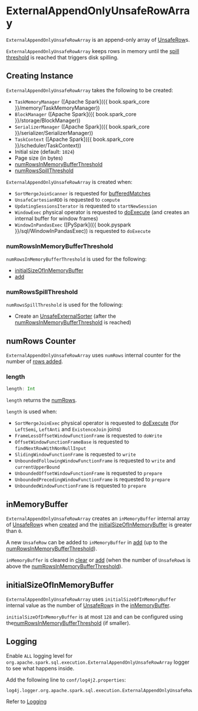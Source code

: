 # ExternalAppendOnlyUnsafeRowArray

`ExternalAppendOnlyUnsafeRowArray` is an append-only array of [UnsafeRow](UnsafeRow.md)s.

`ExternalAppendOnlyUnsafeRowArray` keeps rows in memory until the [spill threshold](#numRowsSpillThreshold) is reached that triggers disk spilling.

## Creating Instance

`ExternalAppendOnlyUnsafeRowArray` takes the following to be created:

* <span id="taskMemoryManager"> `TaskMemoryManager` ([Apache Spark]({{ book.spark_core }}/memory/TaskMemoryManager))
* <span id="blockManager"> `BlockManager` ([Apache Spark]({{ book.spark_core }}/storage/BlockManager))
* <span id="serializerManager"> `SerializerManager` ([Apache Spark]({{ book.spark_core }}/serializer/SerializerManager))
* <span id="taskContext"> `TaskContext` ([Apache Spark]({{ book.spark_core }}/scheduler/TaskContext))
* <span id="initialSize"> Initial size (default: `1024`)
* <span id="pageSizeBytes"> Page size (in bytes)
* [numRowsInMemoryBufferThreshold](#numRowsInMemoryBufferThreshold)
* [numRowsSpillThreshold](#numRowsSpillThreshold)

`ExternalAppendOnlyUnsafeRowArray` is created when:

* `SortMergeJoinScanner` is requested for [bufferedMatches](physical-operators/SortMergeJoinScanner.md#bufferedMatches)
* `UnsafeCartesianRDD` is requested to `compute`
* `UpdatingSessionsIterator` is requested to `startNewSession`
* `WindowExec` physical operator is requested to [doExecute](physical-operators/WindowExec.md#doExecute) (and creates an internal buffer for window frames)
* `WindowInPandasExec` ([PySpark]({{ book.pyspark }}/sql/WindowInPandasExec)) is requested to `doExecute`

### <span id="numRowsInMemoryBufferThreshold"> numRowsInMemoryBufferThreshold

`numRowsInMemoryBufferThreshold` is used for the following:

* [initialSizeOfInMemoryBuffer](#initialSizeOfInMemoryBuffer)
* [add](#add)

### <span id="numRowsSpillThreshold"> numRowsSpillThreshold

`numRowsSpillThreshold` is used for the following:

* Create an [UnsafeExternalSorter](#spillableArray) (after the [numRowsInMemoryBufferThreshold](#numRowsInMemoryBufferThreshold) is reached)

## <span id="numRows"> numRows Counter

`ExternalAppendOnlyUnsafeRowArray` uses `numRows` internal counter for the number of [rows added](#add).

### <span id="length"> length

```scala
length: Int
```

`length` returns the [numRows](#numRows).

`length` is used when:

* `SortMergeJoinExec` physical operator is requested to [doExecute](physical-operators/SortMergeJoinExec.md#doExecute) (for `LeftSemi`, `LeftAnti` and `ExistenceJoin` joins)
* `FrameLessOffsetWindowFunctionFrame` is requested to `doWrite`
* `OffsetWindowFunctionFrameBase` is requested to `findNextRowWithNonNullInput`
* `SlidingWindowFunctionFrame` is requested to `write`
* `UnboundedFollowingWindowFunctionFrame` is requested to `write` and `currentUpperBound`
* `UnboundedOffsetWindowFunctionFrame` is requested to `prepare`
* `UnboundedPrecedingWindowFunctionFrame` is requested to `prepare`
* `UnboundedWindowFunctionFrame` is requested to `prepare`

## <span id="inMemoryBuffer"> inMemoryBuffer

`ExternalAppendOnlyUnsafeRowArray` creates an `inMemoryBuffer` internal array of [UnsafeRow](UnsafeRow.md)s when [created](#creating-instance) and the [initialSizeOfInMemoryBuffer](#initialSizeOfInMemoryBuffer) is greater than `0`.

A new `UnsafeRow` can be added to `inMemoryBuffer` in [add](#add) (up to the [numRowsInMemoryBufferThreshold](#numRowsInMemoryBufferThreshold)).

`inMemoryBuffer` is cleared in [clear](#clear) or [add](#add) (when the number of `UnsafeRow`s is above the [numRowsInMemoryBufferThreshold](#numRowsInMemoryBufferThreshold)).

## <span id="initialSizeOfInMemoryBuffer"> initialSizeOfInMemoryBuffer

`ExternalAppendOnlyUnsafeRowArray` uses `initialSizeOfInMemoryBuffer` internal value as the number of [UnsafeRow](UnsafeRow.md)s in the [inMemoryBuffer](#inMemoryBuffer).

`initialSizeOfInMemoryBuffer` is at most `128` and can be configured using the[numRowsInMemoryBufferThreshold](#numRowsInMemoryBufferThreshold) (if smaller).

## Logging

Enable `ALL` logging level for `org.apache.spark.sql.execution.ExternalAppendOnlyUnsafeRowArray` logger to see what happens inside.

Add the following line to `conf/log4j2.properties`:

```text
log4j.logger.org.apache.spark.sql.execution.ExternalAppendOnlyUnsafeRowArray=ALL
```

Refer to [Logging](spark-logging.md)
